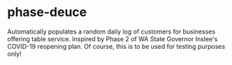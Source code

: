 # phase-deuce

Automatically populates a random daily log of customers for businesses offering table service. Inspired by Phase 2 of WA State Governor Inslee's COVID-19 reopening plan. Of course, this is to be used for testing purposes only!
